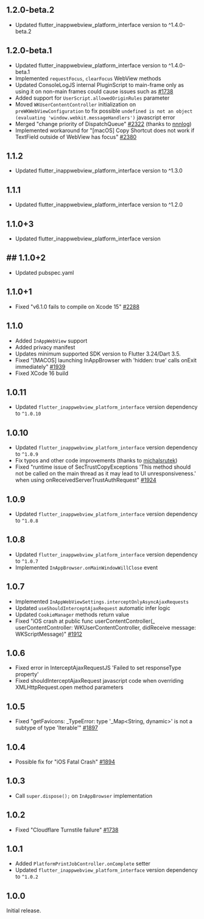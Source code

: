 ## 1.2.0-beta.2

- Updated flutter_inappwebview_platform_interface version to ^1.4.0-beta.2

## 1.2.0-beta.1

- Updated flutter_inappwebview_platform_interface version to ^1.4.0-beta.1
- Implemented `requestFocus`, `clearFocus` WebView methods
- Updated ConsoleLogJS internal PluginScript to main-frame only as using it on non-main frames could cause issues such as [#1738](https://github.com/pichillilorenzo/flutter_inappwebview/issues/1738)
- Added support for `UserScript.allowedOriginRules` parameter
- Moved `WKUserContentController` initialization on `preWKWebViewConfiguration` to fix possible `undefined is not an object (evaluating 'window.webkit.messageHandlers')` javascript error
- Merged "change priority of DispatchQueue" [#2322](https://github.com/pichillilorenzo/flutter_inappwebview/pull/2322) (thanks to [nnnlog](https://github.com/nnnlog))
- Implemented workaround for "[macOS] Copy Shortcut does not work if TextField outside of WebView has focus" [#2380](https://github.com/pichillilorenzo/flutter_inappwebview/issues/2380)

## 1.1.2

- Updated flutter_inappwebview_platform_interface version to ^1.3.0

## 1.1.1

- Updated flutter_inappwebview_platform_interface version to ^1.2.0

## 1.1.0+3

- Updated flutter_inappwebview_platform_interface version

## ## 1.1.0+2

- Updated pubspec.yaml

## 1.1.0+1

- Fixed "v6.1.0 fails to compile on Xcode 15" [#2288](https://github.com/pichillilorenzo/flutter_inappwebview/issues/2288)

## 1.1.0

- Added `InAppWebView` support
- Added privacy manifest
- Updates minimum supported SDK version to Flutter 3.24/Dart 3.5.
- Fixed "[MACOS] launching InAppBrowser with 'hidden: true' calls onExit immediately" [#1939](https://github.com/pichillilorenzo/flutter_inappwebview/issues/1939)
- Fixed XCode 16 build

## 1.0.11

- Updated `flutter_inappwebview_platform_interface` version dependency to `^1.0.10`

## 1.0.10

- Updated `flutter_inappwebview_platform_interface` version dependency to `^1.0.9`
- Fix typos and other code improvements (thanks to [michalsrutek](https://github.com/michalsrutek))
- Fixed "runtime issue of SecTrustCopyExceptions 'This method should not be called on the main thread as it may lead to UI unresponsiveness.' when using onReceivedServerTrustAuthRequest" [#1924](https://github.com/pichillilorenzo/flutter_inappwebview/issues/1924)

## 1.0.9

- Updated `flutter_inappwebview_platform_interface` version dependency to `^1.0.8`

## 1.0.8

- Updated `flutter_inappwebview_platform_interface` version dependency to `^1.0.7`
- Implemented `InAppBrowser.onMainWindowWillClose` event

## 1.0.7

- Implemented `InAppWebViewSettings.interceptOnlyAsyncAjaxRequests`
- Updated `useShouldInterceptAjaxRequest` automatic infer logic
- Updated `CookieManager` methods return value
- Fixed "iOS crash at public func userContentController(_ userContentController: WKUserContentController, didReceive message: WKScriptMessage)" [#1912](https://github.com/pichillilorenzo/flutter_inappwebview/issues/1912)

## 1.0.6

- Fixed error in InterceptAjaxRequestJS 'Failed to set responseType property'
- Fixed shouldInterceptAjaxRequest javascript code when overriding XMLHttpRequest.open method parameters

## 1.0.5

- Fixed "getFavicons: _TypeError: type '_Map<String, dynamic>' is not a subtype of type 'Iterable<dynamic>'" [#1897](https://github.com/pichillilorenzo/flutter_inappwebview/issues/1897)

## 1.0.4

- Possible fix for "iOS Fatal Crash" [#1894](https://github.com/pichillilorenzo/flutter_inappwebview/issues/1894)

## 1.0.3

- Call `super.dispose();` on `InAppBrowser` implementation

## 1.0.2

- Fixed "Cloudflare Turnstile failure" [#1738](https://github.com/pichillilorenzo/flutter_inappwebview/issues/1738)

## 1.0.1

- Added `PlatformPrintJobController.onComplete` setter
- Updated `flutter_inappwebview_platform_interface` version dependency to `^1.0.2`

## 1.0.0

Initial release.
